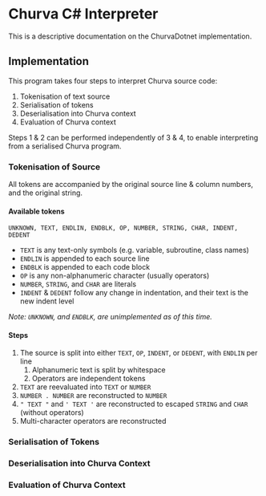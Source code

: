 # Churva C# Interpreter

This is a descriptive documentation on the ChurvaDotnet implementation.

## Implementation

This program takes four steps to interpret Churva source code:

1. Tokenisation of text source
2. Serialisation of tokens
3. Deserialisation into Churva context
4. Evaluation of Churva context

Steps 1 & 2 can be performed independently of 3 & 4, to enable interpreting from a serialised Churva program.

### Tokenisation of Source

All tokens are accompanied by the original source line & column numbers, and the original string.

#### Available tokens

`UNKNOWN, TEXT, ENDLIN, ENDBLK, OP, NUMBER, STRING, CHAR, INDENT, DEDENT`

* `TEXT` is any text-only symbols (e.g. variable, subroutine, class names)
* `ENDLIN` is appended to each source line
* `ENDBLK` is appended to each code block
* `OP` is any non-alphanumeric character (usually operators)
* `NUMBER`, `STRING`, and `CHAR` are literals
* `INDENT` & `DEDENT` follow any change in indentation, and their text is the new indent level

*Note: `UNKNOWN`, and `ENDBLK`, are unimplemented as of this time.*

#### Steps

1. The source is split into either `TEXT`, `OP`, `INDENT`, or `DEDENT`, with `ENDLIN` per line
	1. Alphanumeric text is split by whitespace
	2. Operators are independent tokens
2. `TEXT` are reevaluated into `TEXT` or `NUMBER`
3. `NUMBER . NUMBER` are reconstructed to `NUMBER`
4. `" TEXT "` and `' TEXT '` are reconstructed to escaped `STRING` and `CHAR` (without operators)
5. Multi-character operators are reconstructed

### Serialisation of Tokens



### Deserialisation into Churva Context

### Evaluation of Churva Context

